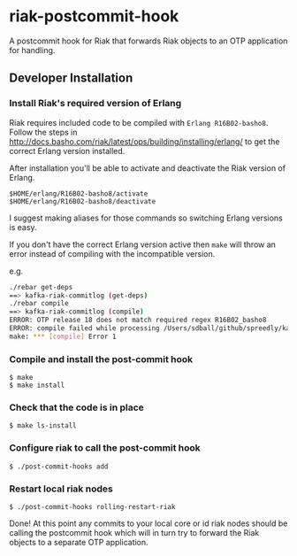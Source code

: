 # riak-postcommit-hook

A postcommit hook for Riak that forwards Riak objects to an OTP application for handling.

## Developer Installation

### Install Riak's required version of Erlang

Riak requires included code to be compiled with `Erlang R16B02-basho8`. Follow
the steps in http://docs.basho.com/riak/latest/ops/building/installing/erlang/
to get the correct Erlang version installed.

After installation you'll be able to activate and deactivate the Riak version of Erlang.

```
$HOME/erlang/R16B02-basho8/activate
$HOME/erlang/R16B02-basho8/deactivate
```

I suggest making aliases for those commands so switching Erlang versions is easy.

If you don't have the correct Erlang version active then `make` will throw an
error instead of compiling with the incompatible version.

e.g.

```bash
./rebar get-deps
==> kafka-riak-commitlog (get-deps)
./rebar compile
==> kafka-riak-commitlog (compile)
ERROR: OTP release 18 does not match required regex R16B02_basho8
ERROR: compile failed while processing /Users/sdball/github/spreedly/kafka-riak-commitlog: rebar_abort
make: *** [compile] Error 1
```

### Compile and install the post-commit hook

```
$ make
$ make install
```

### Check that the code is in place

```
$ make ls-install
```

### Configure riak to call the post-commit hook

```
$ ./post-commit-hooks add
```

### Restart local riak nodes

```
$ ./post-commit-hooks rolling-restart-riak
```

Done! At this point any commits to your local core or id riak nodes should be
calling the postcommit hook which will in turn try to forward the Riak objects
to a separate OTP application.
